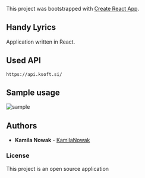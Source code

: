 This project was bootstrapped with [Create React App](https://github.com/facebook/create-react-app).

## Handy Lyrics

Application written in React.

## Used API

```
https://api.ksoft.si/
```

## Sample usage

![sample](https://imgur.com/X8GNGd5)

## Authors

* **Kamila Nowak**  - [KamilaNowak](https://github.com/KamilaNowak)

### License

This project is an open source application
